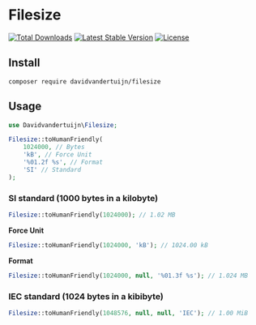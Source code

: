 # Filesize

<a href="https://packagist.org/packages/davidvandertuijn/filesize"><img src="https://poser.pugx.org/davidvandertuijn/filesize/d/total.svg" alt="Total Downloads"></a>
<a href="https://packagist.org/packages/davidvandertuijn/filesize"><img src="https://poser.pugx.org/davidvandertuijn/filesize/v/stable.svg" alt="Latest Stable Version"></a>
<a href="https://packagist.org/packages/davidvandertuijn/filesize"><img src="https://poser.pugx.org/davidvandertuijn/filesize/license.svg" alt="License"></a>

## Install

```
composer require davidvandertuijn/filesize
```

## Usage

```php
use Davidvandertuijn\Filesize;
```

```php
Filesize::toHumanFriendly(
    1024000, // Bytes
    'kB', // Force Unit
    '%01.2f %s', // Format
    'SI' // Standard
);
```

### SI standard (1000 bytes in a kilobyte)

```php
Filesize::toHumanFriendly(1024000); // 1.02 MB
```

**Force Unit**
```php
Filesize::toHumanFriendly(1024000, 'kB'); // 1024.00 kB
```

**Format**

```php
Filesize::toHumanFriendly(1024000, null, '%01.3f %s'); // 1.024 MB
```

### IEC standard (1024 bytes in a kibibyte)

```php
Filesize::toHumanFriendly(1048576, null, null, 'IEC'); // 1.00 MiB
```
